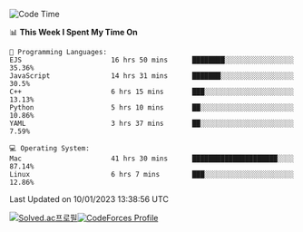 
<!--START_SECTION:waka-->
![Code Time](http://img.shields.io/badge/Code%20Time-2%2C301%20hrs%202%20mins-blue)

📊 **This Week I Spent My Time On** 

```text
💬 Programming Languages: 
EJS                      16 hrs 50 mins      ████████░░░░░░░░░░░░░░░░░   35.36% 
JavaScript               14 hrs 31 mins      ███████░░░░░░░░░░░░░░░░░░   30.5% 
C++                      6 hrs 15 mins       ███░░░░░░░░░░░░░░░░░░░░░░   13.13% 
Python                   5 hrs 10 mins       ██░░░░░░░░░░░░░░░░░░░░░░░   10.86% 
YAML                     3 hrs 37 mins       ██░░░░░░░░░░░░░░░░░░░░░░░   7.59%

💻 Operating System: 
Mac                      41 hrs 30 mins      █████████████████████░░░░   87.14% 
Linux                    6 hrs 7 mins        ███░░░░░░░░░░░░░░░░░░░░░░   12.86%

```


 Last Updated on 10/01/2023 13:38:56 UTC
<!--END_SECTION:waka-->
[![Solved.ac프로필](http://mazassumnida.wtf/api/generate_badge?boj=hckim96)](https://solved.ac/hckim96)[![CodeForces Profile](https://cf.leed.at?id=hckim96)](https://codeforces.com/profile/hckim96)
